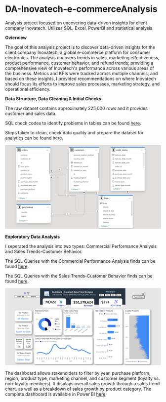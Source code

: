 # DA-Inovatech-e-commerceAnalysis
Analysis project focused on uncovering data-driven insights for client company Inovatech. Utilizes SQL, Excel, PowerBI and statistical analysis.

**Ovierview**

The goal of this analysis project is to discover data-driven insights for the client company Inovatech, a global e-commerce platform for consumer electronics. The analysis uncovers trends in sales, marketing effectiveness, product performance, customer behavior, and refund trends; providing a comprehensive view of Inovatech's performance across various areas of the business. Metrics and KPIs were tracked across multiple channels, and based on these insights, I provided recommendations on where Inovatech should focus its efforts to improve sales processes, marketing strategy, and operational efficiency.

**Data Structure, Data Cleaning & Initial Checks** 

The raw dataset contains approximately 225,000 rows and it provides customer and sales data. 

SQL check codes to identify problems in tables can be found [here](SQL_Inovatech_Data_Checks). 

Steps taken to clean, check data quality and prepare the dataset for analytics can be found [here](Inova_Issue_Log.xlsx). 

![image alt](https://github.com/ZivkoDanicic/DA-Inovatech-e-commerceAnalysis/blob/main/Inova_Data_Structure.png?raw=true)

**Exploratory Data Analysis** 

I seperated the analysis into two types: Commercial Performance Analysis and Sales Trends-Customer Behavior.

The SQL Queries with the Commercial Performance Analysis finds can be found [here](SQL_Inovatech_Commercial_Analysis).

The SQL Queries with the Sales Trends-Customer Behavior finds can be found [here](SQL_Inovatech_Sales_Trends).

![image alt](Dashboard.png)

The dashboard allows stakeholders to filter by year, purchase platform, region, product type, marketing channel, and customer segment (loyalty vs. non-loyalty members). It displays overall sales growth through a sales trend chart, as well as a breakdown of sales growth by product category. The complete dashboard is available in Power BI  [here](https://app.powerbi.com/view?r=eyJrIjoiMWQxYjZjMzQtOWMyOC00ZDhhLThhYjMtYzY1NTA2M2MzNWUwIiwidCI6ImE2NmM3ZDYzLWRmMWItNGYxNS05NzVmLWJlYmM2NDM1ZjZhOSJ9). 
